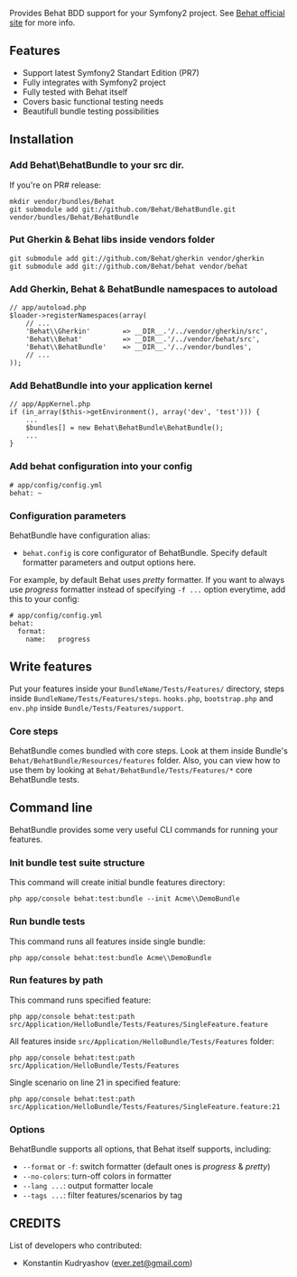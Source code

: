 Provides Behat BDD support for your Symfony2 project.
See [Behat official site](http://behat.org) for more info.

## Features

- Support latest Symfony2 Standart Edition (PR7)
- Fully integrates with Symfony2 project
- Fully tested with Behat itself
- Covers basic functional testing needs
- Beautifull bundle testing possibilities

## Installation

### Add Behat\BehatBundle to your src dir.

If you're on PR# release:

    mkdir vendor/bundles/Behat
    git submodule add git://github.com/Behat/BehatBundle.git vendor/bundles/Behat/BehatBundle

### Put Gherkin & Behat libs inside vendors folder

    git submodule add git://github.com/Behat/gherkin vendor/gherkin
    git submodule add git://github.com/Behat/behat vendor/behat

### Add Gherkin, Behat & BehatBundle namespaces to autoload

    // app/autoload.php
    $loader->registerNamespaces(array(
        // ...
        'Behat\\Gherkin'        => __DIR__.'/../vendor/gherkin/src',
        'Behat\\Behat'          => __DIR__.'/../vendor/behat/src',
        'Behat\\BehatBundle'    => __DIR__.'/../vendor/bundles',
        // ...
    ));

### Add BehatBundle into your application kernel

    // app/AppKernel.php
    if (in_array($this->getEnvironment(), array('dev', 'test'))) {
        ...
        $bundles[] = new Behat\BehatBundle\BehatBundle();
        ...
    }

### Add behat configuration into your config

    # app/config/config.yml
    behat: ~

### Configuration parameters

BehatBundle have configuration alias:

- `behat.config` is core configurator of BehatBundle. Specify default formatter parameters and output options here.

For example, by default Behat uses *pretty* formatter. If you want to always use *progress* formatter instead of
specifying `-f ...` option everytime, add this to your config:

    # app/config/config.yml
    behat:
      format:
        name:   progress

## Write features

Put your features inside your `BundleName/Tests/Features/` directory, steps inside `BundleName/Tests/Features/steps`.
`hooks.php`, `bootstrap.php` and `env.php` inside `Bundle/Tests/Features/support`.

### Core steps

BehatBundle comes bundled with core steps. Look at them inside Bundle's `Behat/BehatBundle/Resources/features` folder. Also, you can view how to use them by looking at `Behat/BehatBundle/Tests/Features/*` core BehatBundle tests.

## Command line

BehatBundle provides some very useful CLI commands for running your features.

### Init bundle test suite structure

This command will create initial bundle features directory:

    php app/console behat:test:bundle --init Acme\\DemoBundle

### Run bundle tests

This command runs all features inside single bundle:

    php app/console behat:test:bundle Acme\\DemoBundle

### Run features by path

This command runs specified feature:

    php app/console behat:test:path src/Application/HelloBundle/Tests/Features/SingleFeature.feature

All features inside `src/Application/HelloBundle/Tests/Features` folder:

    php app/console behat:test:path src/Application/HelloBundle/Tests/Features

Single scenario on line 21 in specified feature:

    php app/console behat:test:path src/Application/HelloBundle/Tests/Features/SingleFeature.feature:21

### Options

BehatBundle supports all options, that Behat itself supports, including:

- `--format` or `-f`: switch formatter (default ones is *progress* & *pretty*)
- `--no-colors`: turn-off colors in formatter
- `--lang ...`: output formatter locale
- `--tags ...`: filter features/scenarios by tag

## CREDITS

List of developers who contributed:

- Konstantin Kudryashov (ever.zet@gmail.com)
